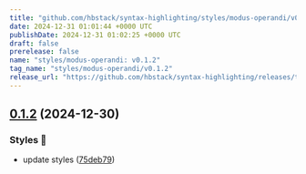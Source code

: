 ```yaml
---
title: "github.com/hbstack/syntax-highlighting/styles/modus-operandi/v0.1.2"
date: 2024-12-31 01:01:44 +0000 UTC
publishDate: 2024-12-31 01:02:25 +0000 UTC
draft: false
prerelease: false
name: "styles/modus-operandi: v0.1.2"
tag_name: "styles/modus-operandi/v0.1.2"
release_url: "https://github.com/hbstack/syntax-highlighting/releases/tag/styles/modus-operandi/v0.1.2"
---
```


## [0.1.2](https://github.com/hbstack/syntax-highlighting/compare/styles/modus-operandi/v0.1.1...styles/modus-operandi/v0.1.2) (2024-12-30)


### Styles 🎨

* update styles ([75deb79](https://github.com/hbstack/syntax-highlighting/commit/75deb79773c00a91668118f44e1ffcf018513cd9))
